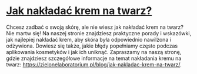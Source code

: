 # [Jak nakładać krem na twarz?](https://zielonelaboratorium.pl/blog/jak-nakladac-krem-na-twarz/)

Chcesz zadbać o swoją skórę, ale nie wiesz jak nakładać krem na twarz? Nie martw się! Na naszej stronie znajdziesz praktyczne porady i wskazówki, jak najlepiej nakładać krem, aby skóra była odpowiednio nawilżona i odżywiona. Dowiesz się także, jakie błędy popełniamy często podczas aplikowania kosmetyków i jak ich uniknąć. Zapraszamy na naszą stronę, gdzie znajdziesz szczegółowe informacje na temat nakładania kremu na twarz: https://zielonelaboratorium.pl/blog/jak-nakladac-krem-na-twarz/.